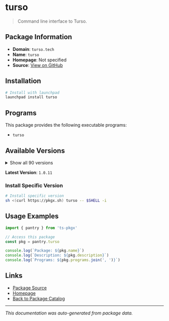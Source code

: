 # turso

> Command line interface to Turso.

## Package Information

- **Domain**: `turso.tech`
- **Name**: `turso`
- **Homepage**: Not specified
- **Source**: [View on GitHub](https://github.com/pkgxdev/pantry/tree/main/projects/turso.tech/package.yml)

## Installation

```bash
# Install with launchpad
launchpad install turso
```

## Programs

This package provides the following executable programs:

- `turso`

## Available Versions

<details>
<summary>Show all 90 versions</summary>

- `1.0.11`, `1.0.10`, `1.0.9`, `1.0.8`, `1.0.7`
- `1.0.6`, `1.0.5`, `1.0.4`, `1.0.3`, `1.0.2`
- `1.0.1`, `1.0.0`, `0.100.1`, `0.100.0`, `0.99.1`
- `0.99.0`, `0.98.2`, `0.98.1`, `0.98.0`, `0.97.2`
- `0.97.1`, `0.97.0`, `0.96.5`, `0.96.4`, `0.96.3`
- `0.96.2`, `0.96.1`, `0.96.0`, `0.95.2`, `0.95.1`
- `0.95.0`, `0.94.0`, `0.93.8`, `0.93.7`, `0.93.6`
- `0.93.5`, `0.93.4`, `0.93.3`, `0.93.2`, `0.93.1`
- `0.93.0`, `0.92.1`, `0.92.0`, `0.91.1`, `0.91.0`
- `0.90.7`, `0.90.6`, `0.90.5`, `0.90.4`, `0.90.3`
- `0.90.2`, `0.90.1`, `0.90.0`, `0.89.0`, `0.88.9`
- `0.88.8`, `0.88.7`, `0.88.6`, `0.88.5`, `0.88.4`
- `0.88.3`, `0.88.2`, `0.88.1`, `0.88.0`, `0.87.9`
- `0.87.8`, `0.87.7`, `0.87.6`, `0.87.5`, `0.87.4`
- `0.87.3`, `0.87.2`, `0.87.1`, `0.87.0`, `0.86.3`
- `0.86.2`, `0.86.1`, `0.86.0`, `0.85.3`, `0.85.2`
- `0.85.1`, `0.85.0`, `0.84.1`, `0.84.0`, `0.83.1`
- `0.83.0`, `0.82.0`, `0.81.0`, `0.80.1`, `0.80.0`

</details>

**Latest Version**: `1.0.11`

### Install Specific Version

```bash
# Install specific version
sh <(curl https://pkgx.sh) turso -- $SHELL -i
```

## Usage Examples

```typescript
import { pantry } from 'ts-pkgx'

// Access this package
const pkg = pantry.turso

console.log(`Package: ${pkg.name}`)
console.log(`Description: ${pkg.description}`)
console.log(`Programs: ${pkg.programs.join(', ')}`)
```

## Links

- [Package Source](https://github.com/pkgxdev/pantry/tree/main/projects/turso.tech/package.yml)
- [Homepage](#)
- [Back to Package Catalog](../../package-catalog.md)

---

*This documentation was auto-generated from package data.*
